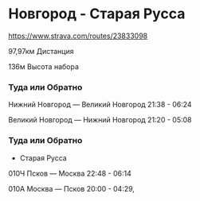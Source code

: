 # Новгород - Старая Русса

https://www.strava.com/routes/23833098


97,97км
Дистанция
 
136м
Высота набора


### Туда или Обратно 

Нижний Новгород — Великий Новгород  21:38 - 06:24

Великий Новгород — Нижний Новгород  21:20 - 05:08



### Туда или Обратно
 - Старая Русса

010Ч Псков — Москва 22:48 - 06:14

010А Москва — Псков 20:00 - 04:29,
